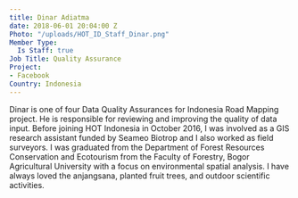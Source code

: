 ```yaml
---
title: Dinar Adiatma
date: 2018-06-01 20:04:00 Z
Photo: "/uploads/HOT_ID_Staff_Dinar.png"
Member Type:
  Is Staff: true
Job Title: Quality Assurance
Project:
- Facebook
Country: Indonesia
---
```


Dinar is one of four Data Quality Assurances for Indonesia Road Mapping project. He is responsible for reviewing and improving the quality of data input. Before joining HOT Indonesia in October 2016, I was involved as a GIS research assistant funded by Seameo Biotrop and I also worked as field surveyors. I was graduated from the Department of Forest Resources Conservation and Ecotourism from the Faculty of Forestry, Bogor Agricultural University with a focus on environmental spatial analysis. I have always loved the anjangsana, planted fruit trees, and outdoor scientific activities.